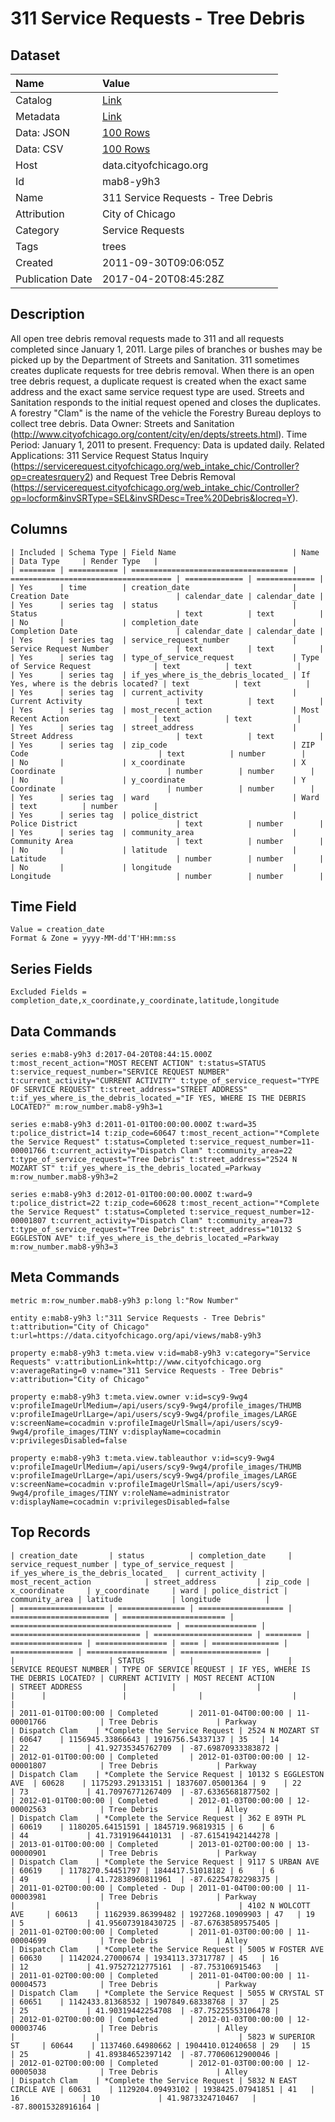 # 311 Service Requests - Tree Debris

## Dataset

| Name | Value |
| :--- | :---- |
| Catalog | [Link](https://catalog.data.gov/dataset/311-service-requests-tree-debris-ae235) |
| Metadata | [Link](https://data.cityofchicago.org/api/views/mab8-y9h3) |
| Data: JSON | [100 Rows](https://data.cityofchicago.org/api/views/mab8-y9h3/rows.json?max_rows=100) |
| Data: CSV | [100 Rows](https://data.cityofchicago.org/api/views/mab8-y9h3/rows.csv?max_rows=100) |
| Host | data.cityofchicago.org |
| Id | mab8-y9h3 |
| Name | 311 Service Requests - Tree Debris |
| Attribution | City of Chicago |
| Category | Service Requests |
| Tags | trees |
| Created | 2011-09-30T09:06:05Z |
| Publication Date | 2017-04-20T08:45:28Z |

## Description

All open tree debris removal requests made to 311 and all requests completed since January 1, 2011. Large piles of branches or bushes may be picked up by the Department of Streets and Sanitation.
311 sometimes creates duplicate requests for tree debris removal.  When there is an open tree debris request, a duplicate request is created when the exact same address and the exact same service request type are used. Streets and Sanitation responds to the initial request opened and closes the duplicates. A forestry "Clam" is the name of the vehicle the Forestry Bureau deploys to collect tree debris.
Data Owner: Streets and Sanitation (http://www.cityofchicago.org/content/city/en/depts/streets.html).
Time Period: January 1, 2011 to present.
Frequency: Data is updated daily.
Related Applications: 311 Service Request Status Inquiry (https://servicerequest.cityofchicago.org/web_intake_chic/Controller?op=createsrquery2) and 
                                    Request Tree Debris Removal (https://servicerequest.cityofchicago.org/web_intake_chic/Controller?op=locform&invSRType=SEL&invSRDesc=Tree%20Debris&locreq=Y).

## Columns

```ls
| Included | Schema Type | Field Name                          | Name                                 | Data Type     | Render Type   |
| ======== | =========== | =================================== | ==================================== | ============= | ============= |
| Yes      | time        | creation_date                       | Creation Date                        | calendar_date | calendar_date |
| Yes      | series tag  | status                              | Status                               | text          | text          |
| No       |             | completion_date                     | Completion Date                      | calendar_date | calendar_date |
| Yes      | series tag  | service_request_number              | Service Request Number               | text          | text          |
| Yes      | series tag  | type_of_service_request             | Type of Service Request              | text          | text          |
| Yes      | series tag  | if_yes_where_is_the_debris_located_ | If Yes, where is the debris located? | text          | text          |
| Yes      | series tag  | current_activity                    | Current Activity                     | text          | text          |
| Yes      | series tag  | most_recent_action                  | Most Recent Action                   | text          | text          |
| Yes      | series tag  | street_address                      | Street Address                       | text          | text          |
| Yes      | series tag  | zip_code                            | ZIP Code                             | text          | number        |
| No       |             | x_coordinate                        | X Coordinate                         | number        | number        |
| No       |             | y_coordinate                        | Y Coordinate                         | number        | number        |
| Yes      | series tag  | ward                                | Ward                                 | text          | number        |
| Yes      | series tag  | police_district                     | Police District                      | text          | number        |
| Yes      | series tag  | community_area                      | Community Area                       | text          | number        |
| No       |             | latitude                            | Latitude                             | number        | number        |
| No       |             | longitude                           | Longitude                            | number        | number        |
```

## Time Field

```ls
Value = creation_date
Format & Zone = yyyy-MM-dd'T'HH:mm:ss
```

## Series Fields

```ls
Excluded Fields = completion_date,x_coordinate,y_coordinate,latitude,longitude
```

## Data Commands

```ls
series e:mab8-y9h3 d:2017-04-20T08:44:15.000Z t:most_recent_action="MOST RECENT ACTION" t:status=STATUS t:service_request_number="SERVICE REQUEST NUMBER" t:current_activity="CURRENT ACTIVITY" t:type_of_service_request="TYPE OF SERVICE REQUEST" t:street_address="STREET ADDRESS" t:if_yes_where_is_the_debris_located_="IF YES, WHERE IS THE DEBRIS LOCATED?" m:row_number.mab8-y9h3=1

series e:mab8-y9h3 d:2011-01-01T00:00:00.000Z t:ward=35 t:police_district=14 t:zip_code=60647 t:most_recent_action="*Complete the Service Request" t:status=Completed t:service_request_number=11-00001766 t:current_activity="Dispatch Clam" t:community_area=22 t:type_of_service_request="Tree Debris" t:street_address="2524 N MOZART ST" t:if_yes_where_is_the_debris_located_=Parkway m:row_number.mab8-y9h3=2

series e:mab8-y9h3 d:2012-01-01T00:00:00.000Z t:ward=9 t:police_district=22 t:zip_code=60628 t:most_recent_action="*Complete the Service Request" t:status=Completed t:service_request_number=12-00001807 t:current_activity="Dispatch Clam" t:community_area=73 t:type_of_service_request="Tree Debris" t:street_address="10132 S EGGLESTON AVE" t:if_yes_where_is_the_debris_located_=Parkway m:row_number.mab8-y9h3=3
```

## Meta Commands

```ls
metric m:row_number.mab8-y9h3 p:long l:"Row Number"

entity e:mab8-y9h3 l:"311 Service Requests - Tree Debris" t:attribution="City of Chicago" t:url=https://data.cityofchicago.org/api/views/mab8-y9h3

property e:mab8-y9h3 t:meta.view v:id=mab8-y9h3 v:category="Service Requests" v:attributionLink=http://www.cityofchicago.org v:averageRating=0 v:name="311 Service Requests - Tree Debris" v:attribution="City of Chicago"

property e:mab8-y9h3 t:meta.view.owner v:id=scy9-9wg4 v:profileImageUrlMedium=/api/users/scy9-9wg4/profile_images/THUMB v:profileImageUrlLarge=/api/users/scy9-9wg4/profile_images/LARGE v:screenName=cocadmin v:profileImageUrlSmall=/api/users/scy9-9wg4/profile_images/TINY v:displayName=cocadmin v:privilegesDisabled=false

property e:mab8-y9h3 t:meta.view.tableauthor v:id=scy9-9wg4 v:profileImageUrlMedium=/api/users/scy9-9wg4/profile_images/THUMB v:profileImageUrlLarge=/api/users/scy9-9wg4/profile_images/LARGE v:screenName=cocadmin v:profileImageUrlSmall=/api/users/scy9-9wg4/profile_images/TINY v:roleName=administrator v:displayName=cocadmin v:privilegesDisabled=false
```

## Top Records

```ls
| creation_date       | status          | completion_date     | service_request_number | type_of_service_request | if_yes_where_is_the_debris_located_  | current_activity | most_recent_action            | street_address         | zip_code | x_coordinate     | y_coordinate     | ward | police_district | community_area | latitude           | longitude          | 
| =================== | =============== | =================== | ====================== | ======================= | ==================================== | ================ | ============================= | ====================== | ======== | ================ | ================ | ==== | =============== | ============== | ================== | ================== | 
|                     | STATUS          |                     | SERVICE REQUEST NUMBER | TYPE OF SERVICE REQUEST | IF YES, WHERE IS THE DEBRIS LOCATED? | CURRENT ACTIVITY | MOST RECENT ACTION            | STREET ADDRESS         |          |                  |                  |      |                 |                |                    |                    | 
| 2011-01-01T00:00:00 | Completed       | 2011-01-04T00:00:00 | 11-00001766            | Tree Debris             | Parkway                              | Dispatch Clam    | *Complete the Service Request | 2524 N MOZART ST       | 60647    | 1156945.33866643 | 1916756.54337137 | 35   | 14              | 22             | 41.92735345762709  | -87.69870933383872 | 
| 2012-01-01T00:00:00 | Completed       | 2012-01-03T00:00:00 | 12-00001807            | Tree Debris             | Parkway                              | Dispatch Clam    | *Complete the Service Request | 10132 S EGGLESTON AVE  | 60628    | 1175293.29133151 | 1837607.05001364 | 9    | 22              | 73             | 41.70976771267409  | -87.63365681877502 | 
| 2012-01-01T00:00:00 | Completed       | 2012-01-03T00:00:00 | 12-00002563            | Tree Debris             | Alley                                | Dispatch Clam    | *Complete the Service Request | 362 E 89TH PL          | 60619    | 1180205.64151591 | 1845719.96819315 | 6    | 6               | 44             | 41.73191964410131  | -87.61541942144278 | 
| 2013-01-01T00:00:00 | Completed       | 2013-01-02T00:00:00 | 13-00000901            | Tree Debris             | Parkway                              | Dispatch Clam    | *Complete the Service Request | 9117 S URBAN AVE       | 60619    | 1178270.54451797 | 1844417.51018182 | 6    | 6               | 49             | 41.72838960811961  | -87.62254782298375 | 
| 2011-01-02T00:00:00 | Completed - Dup | 2011-01-04T00:00:00 | 11-00003981            | Tree Debris             | Parkway                              |                  |                               | 4102 N WOLCOTT AVE     | 60613    | 1162939.86399482 | 1927268.10909903 | 47   | 19              | 5              | 41.956073918430725 | -87.67638589575405 | 
| 2011-01-02T00:00:00 | Completed       | 2011-01-03T00:00:00 | 11-00004699            | Tree Debris             | Alley                                | Dispatch Clam    | *Complete the Service Request | 5005 W FOSTER AVE      | 60630    | 1142024.27000674 | 1934113.37317787 | 45   | 16              | 12             | 41.97527212775161  | -87.753106915463   | 
| 2011-01-02T00:00:00 | Completed       | 2011-01-04T00:00:00 | 11-00004573            | Tree Debris             | Parkway                              | Dispatch Clam    | *Complete the Service Request | 5055 W CRYSTAL ST      | 60651    | 1142433.81368532 | 1907849.68338768 | 37   | 25              | 25             | 41.90319442254708  | -87.75225553106478 | 
| 2012-01-02T00:00:00 | Completed       | 2012-01-03T00:00:00 | 12-00003746            | Tree Debris             | Alley                                |                  |                               | 5823 W SUPERIOR ST     | 60644    | 1137460.64980662 | 1904410.01240658 | 29   | 15              | 25             | 41.89384652397142  | -87.77060612900046 | 
| 2012-01-02T00:00:00 | Completed       | 2012-01-03T00:00:00 | 12-00005038            | Tree Debris             | Alley                                | Dispatch Clam    | *Complete the Service Request | 5832 N EAST CIRCLE AVE | 60631    | 1129204.09493102 | 1938425.07941851 | 41   | 16              | 10             | 41.9873324710467   | -87.80015328916164 | 
```